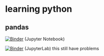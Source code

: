 # learning python
## pandas 
[![Binder](https://mybinder.org/badge_logo.svg)](https://mybinder.org/v2/gh/joshiman12/learning_python/main?filepath=pandas.ipynb) (Jupyter Notebook)

[![Binder](https://mybinder.org/badge_logo.svg)](https://mybinder.org/v2/gh/joshiman12/learning_python/main?filepath=pandas.ipynb?urlpath=lab) (JupyterLab) this still have problems
